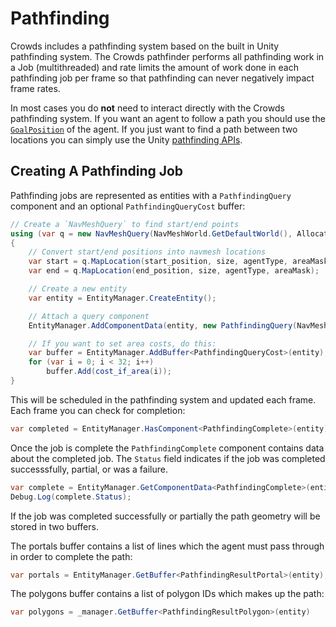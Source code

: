 # Pathfinding

Crowds includes a pathfinding system based on the built in Unity pathfinding system. The Crowds pathfinder performs all pathfinding work in a Job (multithreaded) and rate limits the amount of work done in each pathfinding job per frame so that pathfinding can never negatively impact frame rates.

In most cases you do **not** need to interact directly with the Crowds pathfinding system. If you want an agent to follow a path you should use the [`GoalPosition`](../HowTo/FollowPath.md) of the agent. If you just want to find a path between two locations you can simply use the Unity [pathfinding APIs](https://docs.unity3d.com/Manual/nav-Overview.html).

## Creating A Pathfinding Job

Pathfinding jobs are represented as entities with a `PathfindingQuery` component and an optional `PathfindingQueryCost` buffer:

```csharp
// Create a `NavMeshQuery` to find start/end points
using (var q = new NavMeshQuery(NavMeshWorld.GetDefaultWorld(), Allocator.Persistent))
{
    // Convert start/end positions into navmesh locations
    var start = q.MapLocation(start_position, size, agentType, areaMask); 
    var end = q.MapLocation(end_position, size, agentType, areaMask); 

    // Create a new entity
    var entity = EntityManager.CreateEntity();

    // Attach a query component
    EntityManager.AddComponentData(entity, new PathfindingQuery(NavMeshWorld.GetDefaultWorld(), start, end, areaMask));

    // If you want to set area costs, do this:    
    var buffer = EntityManager.AddBuffer<PathfindingQueryCost>(entity);
    for (var i = 0; i < 32; i++)
        buffer.Add(cost_if_area(i));
}
```

This will be scheduled in the pathfinding system and updated each frame. Each frame you can check for completion:

```csharp
var completed = EntityManager.HasComponent<PathfindingComplete>(entity);
```

Once the job is complete the `PathfindingComplete` component contains data about the completed job. The `Status` field indicates if the job was completed successsfully, partial, or was a failure.

```csharp
var complete = EntityManager.GetComponentData<PathfindingComplete>(entity);
Debug.Log(complete.Status);
```

If the job was completed successfully or partially the path geometry will be stored in two buffers.

The portals buffer contains a list of lines which the agent must pass through in order to complete the path:

```csharp
var portals = EntityManager.GetBuffer<PathfindingResultPortal>(entity);
```

The polygons buffer contains a list of polygon IDs which makes up the path:

```csharp
var polygons = _manager.GetBuffer<PathfindingResultPolygon>(entity)
```